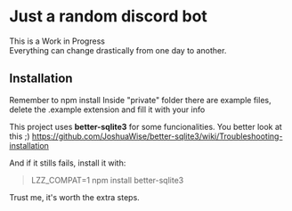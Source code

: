 # Just a random discord bot
This is a Work in Progress  
Everything can change drastically from one day to another.


## Installation
Remember to npm install
Inside "private" folder there are example files, delete the .example extension and fill it with your info

This project uses **better-sqlite3** for some funcionalities. You better look at this ;)
https://github.com/JoshuaWise/better-sqlite3/wiki/Troubleshooting-installation

And if it stills fails, install it with:
> LZZ_COMPAT=1 npm install better-sqlite3
 
Trust me, it's worth the extra steps.